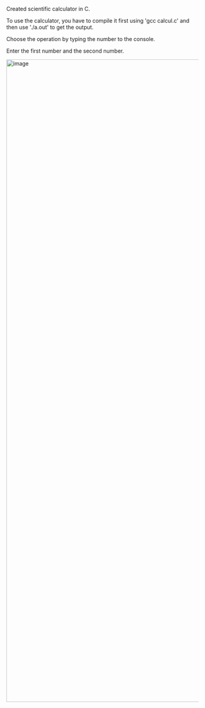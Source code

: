 Created scientific calculator in C.

To use the calculator, you have to compile it first using 'gcc calcul.c' and then use './a.out' to get the output.

Choose the operation by typing the number to the console.

Enter the first number and the second number.

<img width="1680" alt="image" src="https://github.com/midikismal/calculator.c/assets/144384507/cfb3f67e-6764-499c-81ea-2f7f16d15adf">
